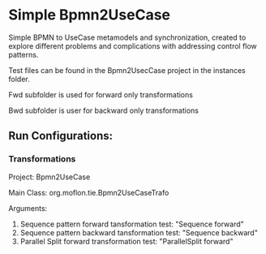 # Simple Bpmn2UseCase
Simple BPMN to UseCase metamodels and synchronization, created to explore different problems and complications with addressing control flow patterns.

Test files can be found in the Bpmn2UsecCase project in the instances folder. 

Fwd subfolder is used for forward only transformations

Bwd subfolder is user for backward only transformations
## Run Configurations:
### Transformations
Project: Bpmn2UseCase

Main Class: org.moflon.tie.Bpmn2UseCaseTrafo

Arguments:

1. Sequence pattern forward tansformation test: "Sequence forward"
2. Sequence pattern backward tansformation test: "Sequence backward"
3. Parallel Split forward transformation test: "ParallelSplit forward"
